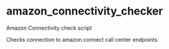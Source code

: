 # amazon_connectivity_checker
Amazon Connectivity check script

Checks connection to amazon connect call center endpoints
